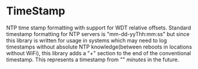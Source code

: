 # TimeStamp
NTP time stamp formatting with support for WDT relative offsets. Standard timestamp formatting for NTP servers is "mm-dd-yyThh:mm:ss" but since this library is written for usage in systems which may need to log timestamps without absolute NTP knowledge(between reboots in locations without WiFi), this library adds a "+<offset>" section to the end of the conventional timestamp.
This represents a timestamp from "<offset>" _minutes_ in the future.

